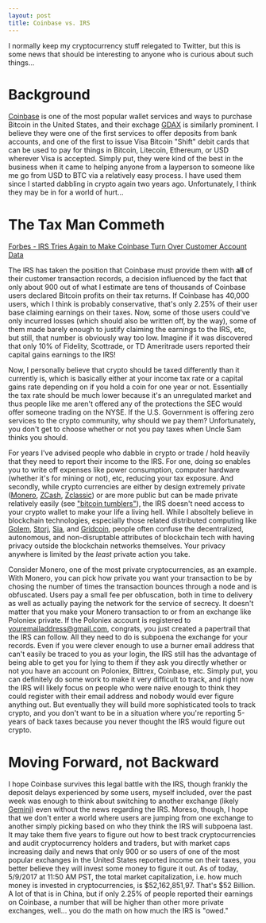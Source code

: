 ```yaml
---
layout: post
title: Coinbase vs. IRS
---
```

I normally keep my cryptocurrency stuff relegated to Twitter, but this is some news that should be interesting to anyone who is curious about such things...  

# Background
<a href="https://coinbase.com">Coinbase</a> is one of the most popular wallet services and ways to purchase Bitcoin in the United States, and their exchage <a href="https://gdax.com">GDAX</a> is similarly prominent. I believe they were one of the first services to offer deposits from bank accounts, and one of the first to issue Visa Bitcoin "Shift" debit cards that can be used to pay for things in Bitcoin, Litecoin, Ethereum, or USD wherever Visa is accepted. Simply put, they were kind of the best in the business when it came to helping anyone from a layperson to someone like me go from USD to BTC via a relatively easy process. I have used them since I started dabbling in crypto again two years ago. Unfortunately, I think they may be in for a world of hurt...  

# The Tax Man Commeth
<a href="https://www.forbes.com/sites/kellyphillipserb/2017/03/20/irs-tries-again-to-make-coinbase-turn-over-customer-account-data/#2199c5c8175e">Forbes - IRS Tries Again to Make Coinbase Turn Over Customer Account Data</a>

The IRS has taken the position that Coinbase must provide them with **all** of their customer transaction records, a decision influenced by the fact that only about 900 out of what I estimate are tens of thousands of Coinbase users declared Bitcoin profits on their tax returns. If Coinbase has 40,000 users, which I think is probably conservative, that's only 2.25% of their user base claiming earnings on their taxes. Now, some of those users could've only incurred losses (which should also be written off, by the way), some of them made barely enough to justify claiming the earnings to the IRS, etc, but still, that number is obviously way too low. Imagine if it was discovered that only 10% of Fidelity, Scottrade, or TD Ameritrade users reported their capital gains earnings to the IRS!

Now, I personally believe that crypto should be taxed differently than it currently is, which is basically either at your income tax rate or a capital gains rate depending on if you hold a coin for one year or not. Essentially the tax rate should be much lower because it's an unregulated market and thus people like me aren't offered any of the protections the SEC would offer someone trading on the NYSE. If the U.S. Government is offering zero services to the crypto community, why should we pay them? Unfortunately, you don't get to choose whether or not you pay taxes when Uncle Sam thinks you should.

For years I've advised people who dabble in crypto or trade / hold heavily that they need to report their income to the IRS. For one, doing so enables you to write off expenses like power consumption, computer hardware (whether it's for mining or not), etc, reducing your tax exposure. And secondly, while crypto currencies are either by design extremely private (<a href="https://getmonero.org/home">Monero</a>, <a href="https://z.cash">ZCash</a>, <a href="http://zclassic.org/">Zclassic</a>) or are more public but can be made private relatively easily (see <a href="https://en.wikipedia.org/wiki/Cryptocurrency_tumbler">"bitcoin tumblers"</a>), the IRS doesn't need access to your crypto wallet to make your life a living hell. While I absoltely believe in blockchain technologies, especially those related distributed computing like <a href="https://golem.network/">Golem</a>, <a href="https://storj.io/">Storj</a>, <a href="http://sia.tech/">Sia</a>, and <a href="http://www.gridcoin.us/">Gridcoin</a>, people often confuse the decentralized, autonomous, and non-disruptable attributes of blockchain tech with having privacy outside the blockchain networks themselves. Your privacy anywhere is limited by the *least* private action you take. 

Consider Monero, one of the most private cryptocurrencies, as an example. With Monero, you can pick how private you want your transaction to be by chosing the number of times the transaction bounces through a node and is obfuscated. Users pay a small fee per obfuscation, both in time to delivery as well as actually paying the network for the service of secrecy. It doesn't matter that you make your Monero transaction to or from an exchange like Poloniex private. If the Poloniex account is registered to youremailaddress@gmail.com, congrats, you just created a papertrail that the IRS can follow. All they need to do is subpoena the exchange for your records. Even if you were clever enough to use a burner email address that can't easily be traced to you as your login, the IRS still has the advantage of being able to get you for lying to them if they ask you directly whether or not you have an account on Poloniex, Bittrex, Coinbase, etc. Simply put, you can definitely do some work to make it very difficult to track, and right now the IRS will likely focus on people who were naive enough to think they could register with their email address and nobody would ever figure anything out. But eventually they will build more sophisticated tools to track crypto, and you don't want to be in a situation where you're reporting 5-years of back taxes because you never thought the IRS would figure out crypto.

# Moving Forward, not Backward
I hope Coinbase survives this legal battle with the IRS, though frankly the deposit delays experienced by some users, myself included, over the past week was enough to think about switching to another exchange (likely <a href="https://gemini.com/">Gemini</a>) even without the news regarding the IRS. Moreso, though, I hope that we don't enter a world where users are jumping from one exchange to another simply picking based on who they think the IRS will subpoena last. It may take them five years to figure out how to best track cryptocurrencies and audit cryptocurrency holders and traders, but with market caps increasing daily and news that only 900 or so users of one of the most popular exchanges in the United States reported income on their taxes, you better believe they will invest some money to figure it out. As of today, 5/9/2017 at 11:50 AM PST, the total market capitalization, i.e. how much money is invested in cryptocurrencies, is $52,162,851,97. That's $52 Billion. A lot of that is in China, but if only 2.25% of people reported their earnings on Coinbase, a number that will be higher than other more private exchanges, well... you do the math on how much the IRS is "owed."